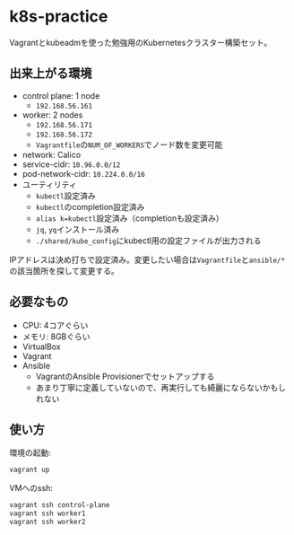 # k8s-practice

Vagrantとkubeadmを使った勉強用のKubernetesクラスター構築セット。

## 出来上がる環境

- control plane: 1 node
    - `192.168.56.161`
- worker: 2 nodes
    - `192.168.56.171`
    - `192.168.56.172`
    - `Vagrantfile`の`NUM_OF_WORKERS`でノード数を変更可能
- network: Calico
- service-cidr: `10.96.0.0/12`
- pod-network-cidr: `10.224.0.0/16`
- ユーティリティ
  - `kubectl`設定済み
  - `kubectl`のcompletion設定済み
  - `alias k=kubectl`設定済み（completionも設定済み）
  - `jq`, `yq`インストール済み
  - `./shared/kube_config`にkubectl用の設定ファイルが出力される

IPアドレスは決め打ちで設定済み。変更したい場合は`Vagrantfile`と`ansible/*`の該当箇所を探して変更する。

## 必要なもの

- CPU: 4コアぐらい
- メモリ: 8GBぐらい
- VirtualBox
- Vagrant
- Ansible
  - VagrantのAnsible Provisionerでセットアップする
  - あまり丁寧に定義していないので、再実行しても綺麗にならないかもしれない

## 使い方

環境の起動:

```bash
vagrant up
```

VMへのssh:

```bash
vagrant ssh control-plane
vagrant ssh worker1
vagrant ssh worker2
```
